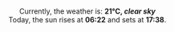 <p  align="center"><br/>Currently, the weather is: <b> 21°C, <i>clear sky</i></b></br>Today, the sun rises at <b>06:22</b> and sets at <b>17:38</b>.</p>